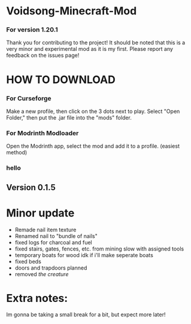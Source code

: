 # Voidsong-Minecraft-Mod
### For version 1.20.1
Thank you for contributing to the project!
It should be noted that this is a very minor
and experimental mod as it is my first. Please
report any feedback on the issues page!

# HOW TO DOWNLOAD
### For Curseforge
Make a new profile, then click on the 3 dots next to play. Select "Open Folder," then put the .jar file into the "mods" folder.
### For Modrinth Modloader
Open the Modrinth app, select the mod and add it to a profile. (easiest method)

### hello
## Version 0.1.5
# Minor update

- Remade nail item texture
- Renamed nail to "bundle of nails"
- fixed logs for charcoal and fuel
- fixed stairs, gates, fences, etc. from mining slow with assigned tools
- temporary boats for wood idk if i'll make seperate boats
- fixed beds
- doors and trapdoors planned
- removed _the creature_

# Extra notes:
Im gonna be taking a small break for a bit, but expect more later!
